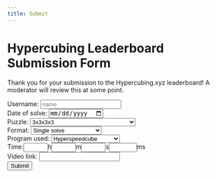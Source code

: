 ```yaml
---
title: Submit
---
```


# Hypercubing Leaderboard Submission Form

<div id="submitted-text">
    <p>Thank you for your submission to the Hypercubing.xyz leaderboard! A moderator will review this at some point.</p>
</div>

<form onsubmit="webhook();return false;" id="submission-form">
    <div>
        <label for="name">Username: </label>
        <input type="text" name="name" placeholder="name" class="submit-form" id="nameInput">
    </div>
    <div>
        <label for="date">Date of solve: </label>
        <input type="date" id="dateInput">
    </div>
    <div>
        <label for="puzzles">Puzzle: </label>
        <select id="puzzles">
            <option value="3x3x3x3">3x3x3x3</option>
            <option value="2x2x2x2">2x2x2x2</option>
            <option value="4x4x4x4">4x4x4x4</option>
            <option value="5x5x5x5">5x5x5x5</option>
            <option value="6x6x6x6">6x6x6x6</option>
            <option value="7x7x7x7">7x7x7x7</option>
            <option value="1x3x3x3">1x3x3x3</option>
            <option value="2x2x2x3">2x2x2x3</option>
            <option value="2x2x3x3">2x2x3x3</option>
            <option value="phys_2x2x2x2">Physical 2x2x2x2</option>
            <option value="phys_3x3x3x3">Physical 3x3x3x3</option>
            <option value="virt_phys_3x3x3x3">Virtual Physical 3x3x3x3</option>
            <option value="3-layer_simplex">3-Layer Simplex</option>
            <option value="3x3x3x3x3">3x3x3x3x3</option>
            <option value="2x2x2x2x2">2x2x2x2x2</option>
            <option value="4x4x4x4x4">4x4x4x4x4</option>
            <option value="3x3x3x3x3x3">3x3x3x3x3x3</option>
            <option value="hemimegaminx">Hemimegaminx</option>
            <option value="klein_quartic">Canon-Cut Klein Quartic</option>
            <option value="dyck_map">Canon-Cut Dyck Map</option>
            <option value="3x3x3_1d">3x3x3 in 2D projection with 1D Vision</option>
        </select>
    </div>
    <div>
        <label for="formats">Format: </label>
        <select id="formats">
            <option value="single">Single solve</option>
            <option value="ao5">Average of 5</option>
            <option value="nf">No filters single solve</option>
            <option value="bld">Blindfolded single solve</option>
        </select>
    </div>
    <div>
        <label for="programs">Program used: </label>
        <select id="programs">
            <option value="HSC">Hyperspeedcube</option>
            <option value="MPU">Magic Puzzle Ultimate</option>
            <option value="MC3D">Magic Cube 3D</option>
            <option value="MC4D">Magic Cube 4D</option>
            <option value="MC5D">Magic Cube 5D</option>
            <option value="MC7D">Magic Cube 7D</option>
            <option value="MT">Magic Tile</option>
            <option value="AKKEI-SIM">Akkei's 3^4 sim</option>
            <option value="-">None (physical puzzle)</option>
        </select>
    </div>
    <div style="display: flex;">
        <label for ="t_0-hour">Time: </label>
        <input type="number" name="t_0-hour" maxlength="3" min="0" max="23" autocomplete="off" value="">
        <div>h</div>
        <input type="number" name="t_0-minute" maxlength="2" min="0" max="59" autocomplete="off" value="">
        <div>m</div>
        <input type="number" name="t_0-second" maxlength="2" min="0" max="59" autocomplete="off" value="">
        <div>s</div>
        <input type="number" name="t_0-millisecond" maxlength="3" min="0" max="999" autocomplete="off" value="">
        <div>ms</div>
    </div>
    <div>
        <label for="link">Video link: </label>
        <input type="text" id="linkInput">
    </div>
    <button type="submit" class="md-button md-button--primary">Submit</button>

</form>


<script>
    function webhook() {
        console.log("submitted!");
        var hook = new XMLHttpRequest();

        hook.open('POST', 'https://discord.com/api/webhooks/1394188268685492264/PfgjTildULXqqd8FTKInL4FbclHmpCOwe8XMrTMSeKkpxR9jGrJwU5PXiAMkfQ2hHD80');

        hook.setRequestHeader('Content-type', 'application/json');

        var name = document.getElementById('nameInput').value;
        var date = document.getElementById('dateInput').value;
        var link = document.getElementById('linkInput').value;

        var content = {
            content: ("**New Submission:** `" + date + ", " + link + ", " + name + "`")
        }

        hook.send(JSON.stringify(content));

        document.getElementById('submission-form').style.display = "none";
        document.getElementById('submitted-text').style.display = "block";
    }

</script>